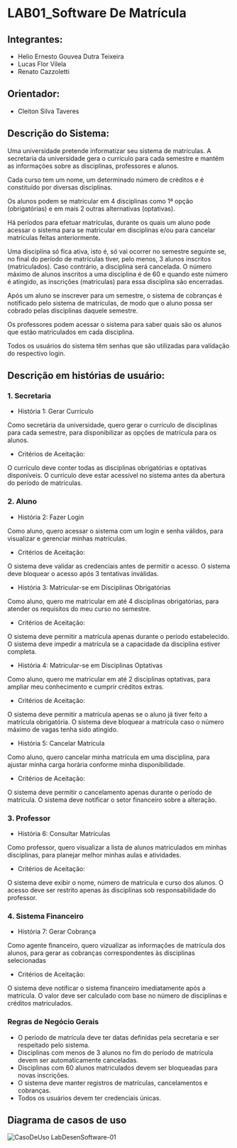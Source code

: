 # LAB01_Software De Matrícula



## Integrantes:
* Helio Ernesto Gouvea Dutra Teixeira
* Lucas Flor Vilela
* Renato Cazzoletti

## Orientador:
* Cleiton Silva Taveres

## Descrição do Sistema:

Uma universidade pretende informatizar seu sistema de matrículas. A secretaria da universidade gera o currículo para cada semestre e mantém as informações sobre as disciplinas, professores e alunos.

Cada curso tem um nome, um determinado número de créditos e é constituído por diversas disciplinas.

Os alunos podem se matricular em 4 disciplinas como 1ª opção (obrigatórias) e em mais 2 outras alternativas (optativas).

Há períodos para efetuar matrículas, durante os quais um aluno pode acessar o sistema para se matricular em disciplinas e/ou para cancelar matrículas feitas anteriormente.

Uma disciplina só fica ativa, isto é, só vai ocorrer no semestre seguinte se, no final do período de matrículas tiver, pelo menos, 3 alunos inscritos (matriculados). Caso contrário, a disciplina será cancelada. O número máximo de alunos inscritos a uma disciplina é de 60 e quando este número é atingido, as inscrições (matrículas) para essa disciplina são encerradas.

Após um aluno se inscrever para um semestre, o sistema de cobranças é notificado pelo sistema de matrículas, de modo que o aluno possa ser cobrado pelas disciplinas daquele semestre.

Os professores podem acessar o sistema para saber quais são os alunos que estão matriculados em cada disciplina.

Todos os usuários do sistema têm senhas que são utilizadas para validação do respectivo login.

## Descrição em histórias de usuário:

### 1. Secretaria

* História 1: Gerar Currículo

Como secretária da universidade, quero gerar o currículo de disciplinas para cada semestre, para disponibilizar as opções de matrícula para os alunos.

* Critérios de Aceitação:  

O currículo deve conter todas as disciplinas obrigatórias e optativas disponíveis.
O currículo deve estar acessível no sistema antes da abertura do período de matrículas.

### 2. Aluno

* História 2: Fazer Login

Como aluno, quero acessar o sistema com um login e senha válidos, para visualizar e gerenciar minhas matrículas.

* Critérios de Aceitação:  

O sistema deve validar as credenciais antes de permitir o acesso.
O sistema deve bloquear o acesso após 3 tentativas inválidas.

* História 3: Matricular-se em Disciplinas Obrigatórias

Como aluno, quero me matricular em até 4 disciplinas obrigatórias, para atender os requisitos do meu curso no semestre.

* Critérios de Aceitação:  

O sistema deve permitir a matrícula apenas durante o período estabelecido.
O sistema deve impedir a matrícula se a capacidade da disciplina estiver completa.

* História 4: Matricular-se em Disciplinas Optativas

Como aluno, quero me matricular em até 2 disciplinas optativas, para ampliar meu conhecimento e cumprir créditos extras.

* Critérios de Aceitação:  

O sistema deve permitir a matrícula apenas se o aluno já tiver feito a matrícula obrigatória.
O sistema deve bloquear a matrícula caso o número máximo de vagas tenha sido atingido.

* História 5: Cancelar Matrícula

Como aluno, quero cancelar minha matrícula em uma disciplina, para ajustar minha carga horária conforme minha disponibilidade.

* Critérios de Aceitação:  

O sistema deve permitir o cancelamento apenas durante o período de matrícula.
O sistema deve notificar o setor financeiro sobre a alteração.

### 3. Professor

* História 6: Consultar Matrículas

Como professor, quero visualizar a lista de alunos matriculados em minhas disciplinas, para planejar melhor minhas aulas e atividades.

* Critérios de Aceitação:  

O sistema deve exibir o nome, número de matrícula e curso dos alunos.
O acesso deve ser restrito apenas às disciplinas sob responsabilidade do professor.

### 4. Sistema Financeiro

* História 7: Gerar Cobrança

Como agente financeiro, quero vizualizar as informações de matrícula dos alunos, para gerar as cobranças correspondentes às disciplinas selecionadas

* Critérios de Aceitação:  

O sistema deve notificar o sistema financeiro imediatamente após a matrícula.
O valor deve ser calculado com base no número de disciplinas e créditos matriculados.

### Regras de Negócio Gerais

* O período de matrícula deve ter datas definidas pela secretaria e ser respeitado pelo sistema.
* Disciplinas com menos de 3 alunos no fim do período de matrícula devem ser automaticamente canceladas.
* Disciplinas com 60 alunos matriculados devem ser bloqueadas para novas inscrições.
* O sistema deve manter registros de matrículas, cancelamentos e cobranças.
* Todos os usuários devem ter credenciais únicas.

## Diagrama de casos de uso

![CasoDeUso LabDesenSoftware-01](https://github.com/user-attachments/assets/950a2f15-ca74-42d0-9b09-8c3e8879c609)




